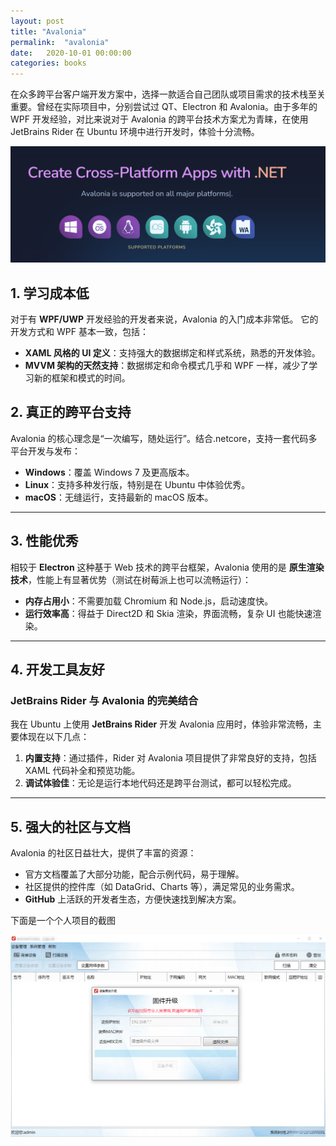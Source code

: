 ```yaml
---
layout: post
title: "Avalonia"
permalink:  "avalonia"
date:   2020-10-01 00:00:00
categories: books
---
```


在众多跨平台客户端开发方案中，选择一款适合自己团队或项目需求的技术栈至关重要。曾经在实际项目中，分别尝试过 QT、Electron 和 Avalonia。由于多年的 WPF 开发经验，对比来说对于 Avalonia 的跨平台技术方案尤为青睐，在使用 JetBrains Rider 在 Ubuntu 环境中进行开发时，体验十分流畅。

<img src="/images/avaloniaframework.png" />

## **1. 学习成本低**

对于有 **WPF/UWP** 开发经验的开发者来说，Avalonia 的入门成本非常低。
它的开发方式和 WPF 基本一致，包括：

- **XAML 风格的 UI 定义**：支持强大的数据绑定和样式系统，熟悉的开发体验。
- **MVVM 架构的天然支持**：数据绑定和命令模式几乎和 WPF 一样，减少了学习新的框架和模式的时间。

## **2. 真正的跨平台支持**

Avalonia 的核心理念是“一次编写，随处运行”。结合.netcore，支持一套代码多平台开发与发布：

- **Windows**：覆盖 Windows 7 及更高版本。
- **Linux**：支持多种发行版，特别是在 Ubuntu 中体验优秀。
- **macOS**：无缝运行，支持最新的 macOS 版本。

------

## **3. 性能优秀**

相较于 **Electron** 这种基于 Web 技术的跨平台框架，Avalonia 使用的是 **原生渲染技术**，性能上有显著优势（测试在树莓派上也可以流畅运行）：

- **内存占用小**：不需要加载 Chromium 和 Node.js，启动速度快。
- **运行效率高**：得益于 Direct2D 和 Skia 渲染，界面流畅，复杂 UI 也能快速渲染。

------

## **4. 开发工具友好**

### JetBrains Rider 与 Avalonia 的完美结合

我在 Ubuntu 上使用 **JetBrains Rider** 开发 Avalonia 应用时，体验非常流畅，主要体现在以下几点：

1. **内置支持**：通过插件，Rider 对 Avalonia 项目提供了非常良好的支持，包括 XAML 代码补全和预览功能。
2. **调试体验佳**：无论是运行本地代码还是跨平台测试，都可以轻松完成。

------

## **5. 强大的社区与文档**

Avalonia 的社区日益壮大，提供了丰富的资源：

- 官方文档覆盖了大部分功能，配合示例代码，易于理解。
- 社区提供的控件库（如 DataGrid、Charts 等），满足常见的业务需求。
- **GitHub** 上活跃的开发者生态，方便快速找到解决方案。

下面是一个个人项目的截图

<img src="/images/accesscontrolsystem.png" />

